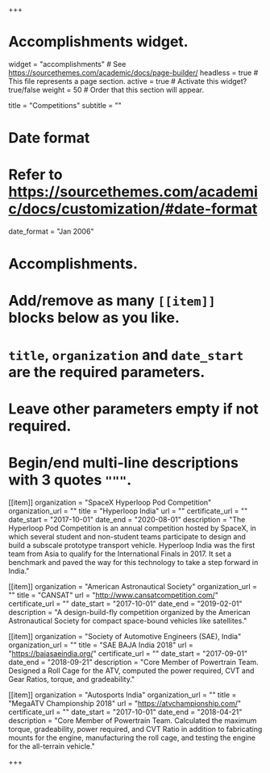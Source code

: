 +++
# Accomplishments widget.
widget = "accomplishments"  # See https://sourcethemes.com/academic/docs/page-builder/
headless = true  # This file represents a page section.
active = true  # Activate this widget? true/false
weight = 50  # Order that this section will appear.

title = "Competitions"
subtitle = ""

# Date format
#   Refer to https://sourcethemes.com/academic/docs/customization/#date-format
date_format = "Jan 2006"

# Accomplishments.
#   Add/remove as many `[[item]]` blocks below as you like.
#   `title`, `organization` and `date_start` are the required parameters.
#   Leave other parameters empty if not required.
#   Begin/end multi-line descriptions with 3 quotes `"""`.

[[item]]
  organization = "SpaceX Hyperloop Pod Competition"
  organization_url = ""
  title = "Hyperloop India"
  url = ""
  certificate_url = ""
  date_start = "2017-10-01"
  date_end = "2020-08-01"
  description = "The Hyperloop Pod Competition is an annual competition hosted by SpaceX, in which several student and non-student teams participate to design and build a subscale prototype transport vehicle. Hyperloop India was the first team from Asia to qualify for the International Finals in 2017. It set a benchmark and paved the way for this technology to take a step forward in India."

[[item]]
  organization = "American Astronautical Society"
  organization_url = ""
  title = "CANSAT"
  url = "http://www.cansatcompetition.com/"
  certificate_url = ""
  date_start = "2017-10-01"
  date_end = "2019-02-01"
  description = "A design-build-fly competition organized by the American Astronautical Society for compact space-bound vehicles like satellites."
  
[[item]]
  organization = "Society of Automotive Engineers (SAE), India"
  organization_url = ""
  title = "SAE BAJA India 2018"
  url = "https://bajasaeindia.org/"
  certificate_url = ""
  date_start = "2017-09-01"
  date_end = "2018-09-21"
  description = "Core Member of Powertrain Team. Designed a Roll Cage for the ATV, computed the power required, CVT and Gear Ratios, torque, and gradeability."

  [[item]]
  organization = "Autosports India"
  organization_url = ""
  title = "MegaATV Championship 2018"
  url = "https://atvchampionship.com/"
  certificate_url = ""
  date_start = "2017-10-01"
  date_end = "2018-04-21"
  description = "Core Member of Powertrain Team. Calculated the maximum torque, gradeability, power required, and CVT Ratio in addition to fabricating mounts for the engine, manufacturing the roll cage, and testing the engine for the all-terrain vehicle."

+++
